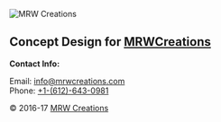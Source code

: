 ![MRW Creations](https://mrwcreations.org/wp-content/uploads/2017/03/NewLogo-300x120.jpg)

## Concept Design for [MRWCreations](https://mrwcreations.org)

**Contact Info:**

Email: [info@mrwcreations.com](mailto:info@mrwcreations.com)  
Phone: [+1-(612)-643-0981](tel:+16126430981)

&copy; 2016-17 [MRW Creations](https://www.mrwcreations.org)

